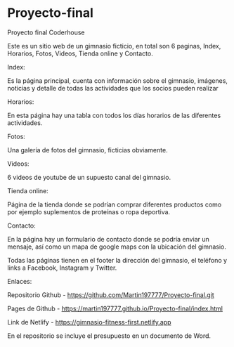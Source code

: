 # Proyecto-final
Proyecto final Coderhouse

Este es un sitio web de un gimnasio ficticio, en total son 6 paginas, Index, Horarios, Fotos, Videos, Tienda online y Contacto.

Index:

Es la página principal, cuenta con información sobre el gimnasio, imágenes, noticias y detalle de todas las actividades que los socios pueden realizar

Horarios:

En esta página hay una tabla con todos los días horarios de las diferentes actividades.

Fotos:

Una galería de fotos del gimnasio, ficticias obviamente.

Videos:

6 videos de youtube de un supuesto canal del gimnasio.

Tienda online:

Página de la tienda donde se podrían comprar diferentes productos como por ejemplo suplementos de proteínas o ropa deportiva.

Contacto:

En la página hay un formulario de contacto donde se podría enviar un mensaje, así como un mapa de google maps con la ubicación del gimnasio.

Todas las páginas tienen en el footer la dirección del gimnasio, el teléfono y links a Facebook, Instagram y Twitter.


Enlaces:

Repositorio Github - https://github.com/Martin197777/Proyecto-final.git

Pages de Github - https://martin197777.github.io/Proyecto-final/index.html

Link de Netlify - https://gimnasio-fitness-first.netlify.app

En el repositorio se incluye el presupuesto en un documento de Word.


